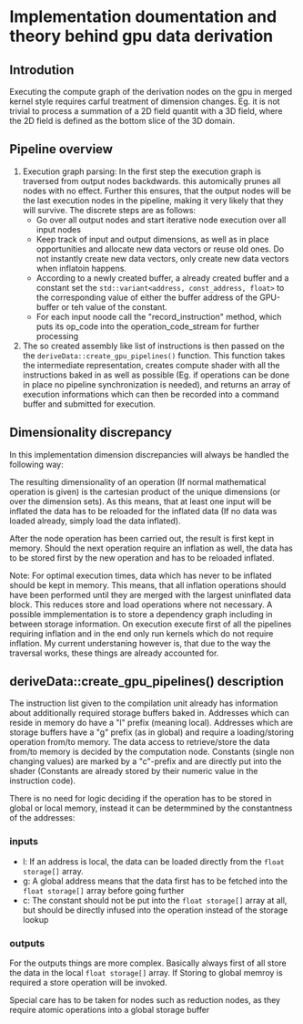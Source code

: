 # Implementation doumentation and theory behind gpu data derivation

## Introdution
Executing the compute graph of the derivation nodes on the gpu in merged kernel style requires carful treatment of dimension changes. Eg. it is not trivial to process a summation of a 2D field quantit with a 3D field, where the 2D field is defined as the bottom slice of the 3D domain.

## Pipeline overview
1. Execution graph parsing: In the first step the execution graph is traversed from output nodes backdwards. this automically prunes all nodes with no effect. Further this ensures, that the output nodes will be the last execution nodes in the pipeline, making it very likely that they will survive. The discrete steps are as follows:
    - Go over all output nodes and start iterative node execution over all input nodes
    - Keep track of input and output dimensions, as well as in place opportunities and allocate new data vectors or reuse old ones. Do not instantly create new data vectors, only create new data vectors when inflatoin happens.
    - According to a newly created buffer, a already created buffer and a constant set the `std::variant<address, const_address, float>` to the corresponding value of either the buffer address of the GPU-buffer or teh value of the constant.
    - For each input noode call the "record_instruction" method, which puts its op_code into the operation_code_stream for further processing
2. The so created assembly like list of instructions is then passed on the the `deriveData::create_gpu_pipelines()` function. This function takes the intermediate representation, creates compute shader with all the instructions baked in as well as possible (Eg. if operations can be done in place no pipeline synchronization is needed), and returns an array of execution informations which can then be recorded into a command buffer and submitted for execution.

## Dimensionality discrepancy
In this implementation dimension discrepancies will always be handled the following way:

The resulting dimensionality of an operation (If normal mathematical operation is given) is the cartesian product of the unique dimensions (or over the dimension sets). As this means, that at least one input will be inflated the data has to be reloaded for the inflated data (If no data was loaded already, simply load the data inflated).

After the node operation has been carried out, the result is first kept in memory. Should the next operation require an inflation as well, the data has to be stored first by the new operation and has to be reloaded inflated.

Note: For optimal execution times, data which has never to be inflated should be kept in memory. This means, that all inflation operations should have been performed until they are merged with the largest uninflated data block. This reduces store and load operations where not necessary. A possible immplementation is to store a dependency graph including in between storage information. On execution execute first of all the pipelines requiring inflation and in the end only run kernels which do not require inflation. My current understaning however is, that due to the way the traversal works, these things are already accounted for.

## deriveData::create_gpu_pipelines() description
The instruction list given to the compilation unit already has information about additionally required storage buffers baked in. Addresses which can reside in memory do have a "l" prefix (meaning local). Addresses which are storage buffers have a "g" prefix (as in global) and require a loading/storing operation from/to memory. The data access to retrieve/store the data from/to memory is decided by the computation node. Constants (single non changing values) are marked by a "c"-prefix and are directly put into the shader (Constants are already stored by their numeric value in the instruction code).

There is no need for logic deciding if the operation has to be stored in global or local memory, instead it can be determmined by the constantness of the addresses:
### inputs
- l: If an address is local, the data can be loaded directly from the `float storage[]` array.
- g: A global address means that the data first has to be fetched into the `float storage[]` array before going further
- c: The constant should not be put into the `float storage[]` array at all, but should be directly infused into the operation instead of the storage lookup

### outputs
For the outputs things are more complex. Basically always first of all store the data in the local `float storage[]` array. If Storing to global memroy is required a store operation will be invoked.

Special care has to be taken for nodes such as reduction nodes, as they require atomic operations into a global storage buffer
